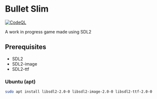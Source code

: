 # Bullet Slim
[![CodeQL](https://github.com/Pyr0de/bullet-slim/actions/workflows/codeql.yml/badge.svg)](https://github.com/Pyr0de/bullet-slim/actions/workflows/codeql.yml)

A work in progress game made using SDL2

## Prerequisites
- SDL2
- SDL2-image
- SDL2-ttf

### Ubuntu (apt)
```sh
sudo apt install libsdl2-2.0-0 libsdl2-image-2.0-0 libsdl2-ttf-2.0-0
```
